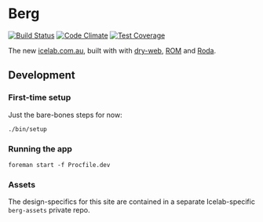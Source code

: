 [travis]: https://travis-ci.org/icelab/berg
[code climate]: https://codeclimate.com/github/icelab/berg
[code climate coverage]: https://codeclimate.com/github/icelab/berg/coverage

# Berg

[![Build Status](https://travis-ci.org/icelab/berg.svg?branch=master)][travis]
[![Code Climate](https://codeclimate.com/github/icelab/berg/badges/gpa.svg)][code climate]
[![Test Coverage](https://codeclimate.com/github/icelab/berg/badges/coverage.svg)][code climate coverage]

The new [icelab.com.au](http://icelab.com.au), built with with [dry-web](https://github.com/dry-rb/dry-web), [ROM](http://rom-rb.org/) and [Roda](http://roda.jeremyevans.net).

## Development

### First-time setup

Just the bare-bones steps for now:

```
./bin/setup
```

### Running the app

```
foreman start -f Procfile.dev
```

### Assets

The design-specifics for this site are contained in a separate Icelab-specific `berg-assets` private repo.

